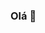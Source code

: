 ### Olá 👋

<!--
**alexandre2356/alexandre2356** is a ✨ _special_ ✨ repository because its `README.md` (this file) appears on your GitHub profile.

Here are some ideas to get you started:

- 🔭 Eu trabalho com montagem de rede ...
- 🌱 Estudei TI e Rede de Computadores ...
- 👯 Reabilitado INSS ...
- 🤔 PCD ...
- 💬 Xbox X ...

-->
